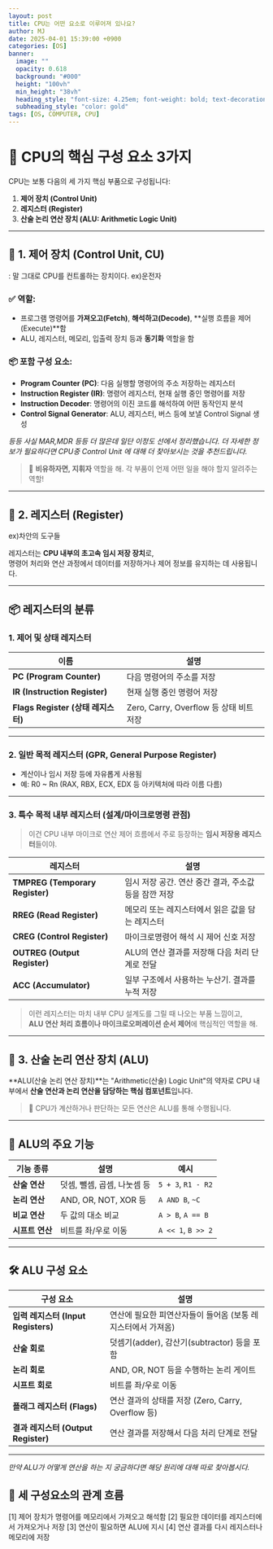 ```yaml
---
layout: post
title: CPU는 어떤 요소로 이루어져 있나요?
author: MJ
date: 2025-04-01 15:39:00 +0900 
categories: [OS]
banner:
  image: ""
  opacity: 0.618
  background: "#000"
  height: "100vh"
  min_height: "38vh"
  heading_style: "font-size: 4.25em; font-weight: bold; text-decoration: underline"
  subheading_style: "color: gold"
tags: [OS, COMPUTER, CPU]
---
```



# 🧠 CPU의 핵심 구성 요소 3가지

CPU는 보통 다음의 세 가지 핵심 부품으로 구성됩니다:

1. **제어 장치 (Control Unit)**
2. **레지스터 (Register)**
3. **산술 논리 연산 장치 (ALU: Arithmetic Logic Unit)**

---

## 🔸 1. 제어 장치 (Control Unit, CU) 
: 말 그대로 CPU를 컨트롤하는 장치이다.
ex)운전자

### ✅ 역할:
- 프로그램 명령어를 **가져오고(Fetch)**, **해석하고(Decode)**, **실행 흐름을 제어(Execute)**함
- ALU, 레지스터, 메모리, 입출력 장치 등과 **동기화** 역할을 함

### 📦 포함 구성 요소:
- **Program Counter (PC)**: 다음 실행할 명령어의 주소 저장하는 레지스터
- **Instruction Register (IR)**: 명령어 레지스터, 현재 실행 중인 명령어를 저장
- **Instruction Decoder**: 명령어의 이진 코드를 해석하여 어떤 동작인지 분석
- **Control Signal Generator**: ALU, 레지스터, 버스 등에 보낼 Control Signal 생성

_등등 사실 MAR,MDR 등등 더 많은데 일단 이정도 선에서 정리했습니다. 더 자세한 정보가 필요하다면 CPU중 Control Unit 에 대해 더 찾아보시는 것을 추천드립니다._

> 💬 **비유하자면, 지휘자** 역할을 해. 각 부품이 언제 어떤 일을 해야 할지 알려주는 역할!

---

## 🔸 2. 레지스터 (Register) 
ex)차안의 도구들

레지스터는 **CPU 내부의 초고속 임시 저장 장치**로,  
명령어 처리와 연산 과정에서 데이터를 저장하거나 제어 정보를 유지하는 데 사용됩니다.

---

## 📦 레지스터의 분류

### 1. **제어 및 상태 레지스터**
| 이름 | 설명 |
|------|------|
| **PC (Program Counter)** | 다음 명령어의 주소를 저장 |
| **IR (Instruction Register)** | 현재 실행 중인 명령어 저장 |
| **Flags Register (상태 레지스터)** | Zero, Carry, Overflow 등 상태 비트 저장 |

---

### 2. **일반 목적 레지스터 (GPR, General Purpose Register)**  
- 계산이나 임시 저장 등에 자유롭게 사용됨  
- 예: R0 ~ Rn (RAX, RBX, ECX, EDX 등 아키텍처에 따라 이름 다름)

---

### 3. **특수 목적 내부 레지스터 (설계/마이크로명령 관점)**  
> 이건 CPU 내부 마이크로 연산 제어 흐름에서 주로 등장하는 **임시 저장용 레지스터**들이야.

| 레지스터 | 설명 |
|----------|------|
| **TMPREG (Temporary Register)** | 임시 저장 공간. 연산 중간 결과, 주소값 등을 잠깐 저장 |
| **RREG (Read Register)** | 메모리 또는 레지스터에서 읽은 값을 담는 레지스터 |
| **CREG (Control Register)** | 마이크로명령어 해석 시 제어 신호 저장 |
| **OUTREG (Output Register)** | ALU의 연산 결과를 저장해 다음 처리 단계로 전달 |
| **ACC (Accumulator)** | 일부 구조에서 사용하는 누산기. 결과를 누적 저장 |

> 이런 레지스터는 마치 내부 CPU 설계도를 그릴 때 나오는 부품 느낌이고,  
> **ALU 연산 처리 흐름이나 마이크로오퍼레이션 순서 제어**에 핵심적인 역할을 해.

---
## 🔸 3. 산술 논리 연산 장치 (ALU)

**ALU(산술 논리 연산 장치)**는 "Arithmetic(산술) Logic Unit"의 약자로 CPU 내부에서 **산술 연산과 논리 연산을 담당하는 핵심 컴포넌트**입니다.

> 📌 CPU가 계산하거나 판단하는 모든 연산은 ALU를 통해 수행됩니다.

---

## 🧩 ALU의 주요 기능

| 기능 종류 | 설명 | 예시 |
|-----------|------|------|
| **산술 연산** | 덧셈, 뺄셈, 곱셈, 나눗셈 등 | `5 + 3`, `R1 - R2` |
| **논리 연산** | AND, OR, NOT, XOR 등 | `A AND B`, `~C` |
| **비교 연산** | 두 값의 대소 비교 | `A > B`, `A == B` |
| **시프트 연산** | 비트를 좌/우로 이동 | `A << 1`, `B >> 2` |

---

## 🛠️ ALU 구성 요소

| 구성 요소 | 설명 |
|-----------|------|
| **입력 레지스터 (Input Registers)** | 연산에 필요한 피연산자들이 들어옴 (보통 레지스터에서 가져옴) |
| **산술 회로** | 덧셈기(adder), 감산기(subtractor) 등을 포함 |
| **논리 회로** | AND, OR, NOT 등을 수행하는 논리 게이트 |
| **시프트 회로** | 비트를 좌/우로 이동 |
| **플래그 레지스터 (Flags)** | 연산 결과의 상태를 저장 (Zero, Carry, Overflow 등) |
| **결과 레지스터 (Output Register)** | 연산 결과를 저장해서 다음 처리 단계로 전달 |

---

_만약 ALU가 어떻게 연산을 하는 지 궁금하다면 해당 원리에 대해 따로 찾아봅시다._

## 📌 세 구성요소의 관계 흐름
[1] 제어 장치가 명령어를 메모리에서 가져오고 해석함
[2] 필요한 데이터를 레지스터에서 가져오거나 저장
[3] 연산이 필요하면 ALU에 지시
[4] 연산 결과를 다시 레지스터나 메모리에 저장